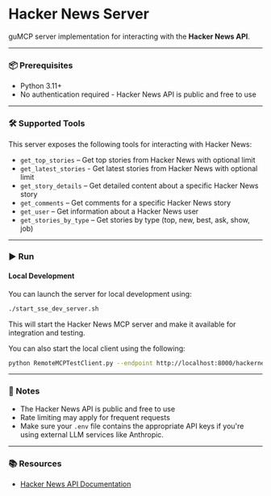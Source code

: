 # Hacker News Server

guMCP server implementation for interacting with the **Hacker News API**.

---

### 📦 Prerequisites

- Python 3.11+
- No authentication required - Hacker News API is public and free to use

---

### 🛠️ Supported Tools

This server exposes the following tools for interacting with Hacker News:

- `get_top_stories` – Get top stories from Hacker News with optional limit
- `get_latest_stories` - Get latest stories from Hacker News with optional limit
- `get_story_details` – Get detailed content about a specific Hacker News story
- `get_comments` – Get comments for a specific Hacker News story
- `get_user` – Get information about a Hacker News user
- `get_stories_by_type` – Get stories by type (top, new, best, ask, show, job)

---

### ▶️ Run

#### Local Development

You can launch the server for local development using:

```bash
./start_sse_dev_server.sh
```

This will start the Hacker News MCP server and make it available for integration and testing.

You can also start the local client using the following:

```bash
python RemoteMCPTestClient.py --endpoint http://localhost:8000/hackernews/local
```

---

### 📎 Notes

- The Hacker News API is public and free to use
- Rate limiting may apply for frequent requests
- Make sure your `.env` file contains the appropriate API keys if you're using external LLM services like Anthropic.

---

### 📚 Resources

- [Hacker News API Documentation](https://github.com/HackerNews/API)
